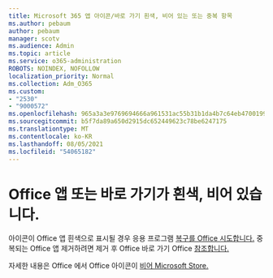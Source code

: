 ```yaml
---
title: Microsoft 365 앱 아이콘/바로 가기 흰색, 비어 있는 또는 중복 항목
ms.author: pebaum
author: pebaum
manager: scotv
ms.audience: Admin
ms.topic: article
ms.service: o365-administration
ROBOTS: NOINDEX, NOFOLLOW
localization_priority: Normal
ms.collection: Adm_O365
ms.custom:
- "2530"
- "9000572"
ms.openlocfilehash: 965a3a3e9769694666a961531ac55b31b1da4b7c64eb4700199df8cbcf2152d7
ms.sourcegitcommit: b5f7da89a650d2915dc652449623c78be6247175
ms.translationtype: MT
ms.contentlocale: ko-KR
ms.lasthandoff: 08/05/2021
ms.locfileid: "54065182"
---
```

# <a name="office-app-icons-or-shortcuts-are-white-blank-or-duplicate"></a>Office 앱 또는 바로 가기가 흰색, 비어 있습니다.

아이콘이 Office 앱 흰색으로 표시될 경우 응용 프로그램 [복구를 Office 시도합니다.](https://support.office.com/article/repair-an-office-application-7821d4b6-7c1d-4205-aa0e-a6b40c5bb88b) 중복되는 Office 앱 제거하려면 제거 후 Office 바로 가기 Office [참조합니다.](https://support.office.com/article/office-shortcuts-remain-after-office-uninstall-cc04b8e2-6e91-4c10-94af-9359e595d565)

자세한 내용은 Office 에서 Office 아이콘이 [비어 Microsoft Store.](https://support.office.com/article/office-icons-are-blank-after-installing-office-from-the-microsoft-store-7cdaebde-93d5-4873-b767-d9ddc0474d59)
